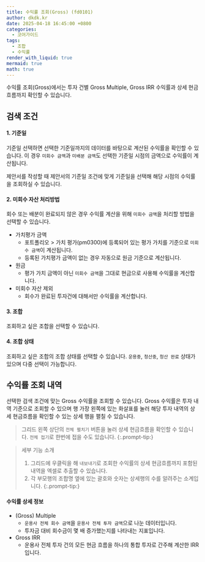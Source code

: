 ```yaml
---
title: 수익률 조회(Gross) (fd0101)
author: dkdk.kr
date: 2025-04-18 16:45:00 +0800
categories:
  - 코어가이드
tags:
  - 조합
  - 수익률
render_with_liquid: true
mermaid: true
math: true
---
```

수익률 조회(Gross)에서는 투자 건별 Gross Multiple, Gross IRR 수익률과 상세 현금흐름까지 확인할 수 있습니다. 

## 검색 조건 

#### 1. 기준일
기준일 선택하면 선택한 기준일까지의 데이터를 바탕으로 계산된 수익률을 확인할 수 있습니다. 이 경우 `미회수 금액`과 `미배분 금액`도 선택한 기준일 시점의 금액으로 수익률이 계산됩니다. 

제안서를 작성할 때 제안서의 기준일 조건에 맞게 기준일을 선택해 해당 시점의 수익률을 조회하실 수 있습니다. 
#### 2. 미회수 자산 처리방법
회수 또는 배분이 완료되지 않은 경우 수익률 계산을 위해 `미회수 금액`을 처리할 방법을 선택할 수 있습니다. 

- 가치평가 금액
	- 포트폴리오 > 가치 평가(pm0300)에 등록되어 있는 평가 가치를 기준으로 `미회수 금액`이 계산됩니다. 
	- 등록된 가치평가 금액이 없는 경우 자동으로 원금 기준으로 계산됩니다. 
- 원금
	- 평가 가치 금액이 아닌 `미회수 금액`을 그대로 현금으로 사용해 수익률을 계산합니다. 
- 미회수 자산 제외
	- 회수가 완료된 투자건에 대해서만 수익률을 계산합니다.
#### 3. 조합
조회하고 싶은 조합을 선택할 수 있습니다.
#### 4. 조합 상태
조회하고 싶은 조합의 조합 상태를 선택할 수 있습니다. `운용중`, `청산중`, `청산 완료` 상태가 있으며 다중 선택이 가능합니다. 

## 수익률 조회 내역
선택한 검색 조건에 맞는 Gross 수익률을 조회할 수 있습니다. Gross 수익률은 투자 내역 기준으로 조회할 수 있으며 행 가장 왼쪽에 있는 화살표를 눌러 해당 투자 내역의 상세 현금흐름을 확인할 수 있는 상세 행을 펼칠 수 있습니다. 

> 그리드 왼쪽 상단의 `전체 펼치기` 버튼을 눌러 상세 현금흐름을 확인할 수 있습니다. `전체 접기`로 한번에 접을 수도 있습니다.
{:.prompt-tip:}

> 세부 기능 소개
> 1. 그리드에 우클릭을 해 `내보내기`로 조회한 수익률의 상세 현금흐름까지 포함된 내역을 엑셀로 추출할 수 있습니다.
> 2. 각 부모행의 조합명 옆에 있는 괄호와 숫자는 상세행의 수를 알려주는 소계입니다.
{:.prompt-tip:}

#### 수익률 상세 정보
- (Gross) Multiple
	- `운용사 전체 회수 금액`을 `운용사 전체 투자 금액`으로 나눈 데이터입니다.
	- 투자금 대비 회수금이 몇 배 증가했는지를 나타내는 지표입니다.
- Gross IRR
	- 운용사 전체 투자 건의 모든 현금 흐름을 하나의 통합 투자로 간주해 계산한 IRR입니다.




